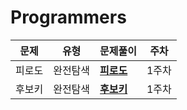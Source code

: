 # Programmers



| **문제** | **유형** | **문제풀이**                                                 | **주차** |
| -------- | -------- | ------------------------------------------------------------ | -------- |
| 피로도   | 완전탐색 | **[피로도](https://github.com/WooseokJ/Programmers/blob/main/%ED%94%84%EB%A1%9C%EA%B7%B8%EB%9E%98%EB%A8%B8%EC%8A%A4/2/87946.%E2%80%85%ED%94%BC%EB%A1%9C%EB%8F%84/%ED%94%BC%EB%A1%9C%EB%8F%84.java)** | 1주차    |
| 후보키   | 완전탐색 | **[후보키](https://github.com/WooseokJ/Programmers/blob/main/%ED%94%84%EB%A1%9C%EA%B7%B8%EB%9E%98%EB%A8%B8%EC%8A%A4/2/42890.%E2%80%85%ED%9B%84%EB%B3%B4%ED%82%A4/%ED%9B%84%EB%B3%B4%ED%82%A4.java)** | 1주차    |
